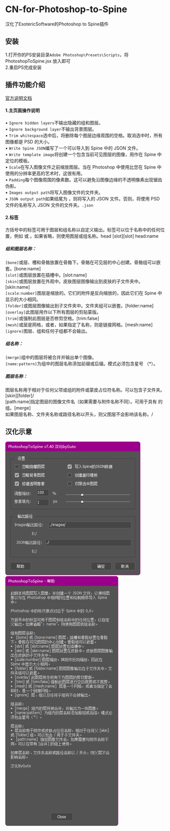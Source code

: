 # CN-for-Photoshop-to-Spine
汉化了EsotericSoftware的Photoshop to Spine插件

## 安装  
  1.打开你的PS安装目录`Adobe Photoshop\Presets\Scripts`，将 PhotoshopToSpine.jsx 放入即可  
  2.重启PS完成安装

## 插件功能介绍  
[官方说明文档](https://github.com/EsotericSoftware/spine-scripts/tree/master/photoshop)  
#### 1.主页面操作说明  
  • `Ignore hidden layers`不输出隐藏的组和图层。  
  • `Ignore background layer`不输出背景图层。  
  • `Trim whitespace`选中后，将删除每个图层边缘周围的空格。取消选中时，所有图像都是 PSD 的大小。  
  • `Write Spine JSON`编写了一个可以导入到 Spine 中的 JSON 文件。  
  • `Write template image`将创建一个包含当前可见图层的图像，用作在 Spine 中定位的模板。  
  • `Scale`在写入图像文件之前缩放图层。当在 Photoshop 中使用比您在 Spine 中使用的分辨率更高的艺术时，这很有用。  
  • `Padding`每个图像周围的像素数。这可以避免沿图像边缘的不透明像素出现锯齿伪影。  
  • `Images output path`将写入图像文件的文件夹。  
  • `JSON output path`如果结尾为 ，则将写入的 JSON 文件。否则，将使用 PSD 文件的名称写入 JSON 文件的文件夹。`.json`  
#### 2.标签  
方括号中的标签可用于图层和组名称以自定义输出。标签可以位于名称中的任何位置，例如 或 。如果省略，则使用图层或组名称。head [slot][slot] head:name  
##### 组和图层名称：  
`[bone]`或层、槽和骨骼放置在骨骼下。骨骼在可见层的中心创建。骨骼组可以嵌套。[bone:name]  
`[slot]`或图层放置在插槽中。[slot:name]  
`[skin]`或图层放置在外观中。皮肤图层图像输出到皮肤的子文件夹中。[skin:name]  
`[scale:number]`图层是缩放的。它们的附件是反向缩放的，因此它们在 Spine 中显示的大小相同。  
`[folder]`或图层图像输出到子文件夹中。文件夹组可以嵌套。[folder:name]  
`[overlay]`此图层用作以下所有图层的剪贴蒙版。  
`[trim]`或强制此图层是否修剪空格。[trim:false]  
`[mesh]`或层是网格，或者，如果指定了名称，则是链接网格。[mesh:name]  
`[ignore]`图层、组和任何子组都不会输出。  
##### 组名称：  
`[merge]`组中的图层将被合并并输出单个图像。  
`[name:pattern]`为组中的图层名称添加前缀或后缀。模式必须包含星号 （*）。  
##### 图层名称：  
图层名称用于相对于任何父项或组的附件或蒙皮占位符名称。可以包含子文件夹。[skin][folder]/  
[path:name]指定图层的图像文件名（如果需要与附件名称不同）。可用于具有 的组。[merge]  
如果图层名称、文件夹名称或路径名称以开头，则父图层不会影响该名称。/  

## 汉化示意  
![img](https://github.com/Windfine-Github/CN-for-Photoshop-to-Spine/blob/main/cover/%E6%8F%92%E4%BB%B6%E4%B8%BB%E9%A1%B5%E9%9D%A2.png)  
![img](https://github.com/Windfine-Github/CN-for-Photoshop-to-Spine/blob/main/cover/%E5%B8%AE%E5%8A%A9%E9%A1%B5%E9%9D%A2.png)
